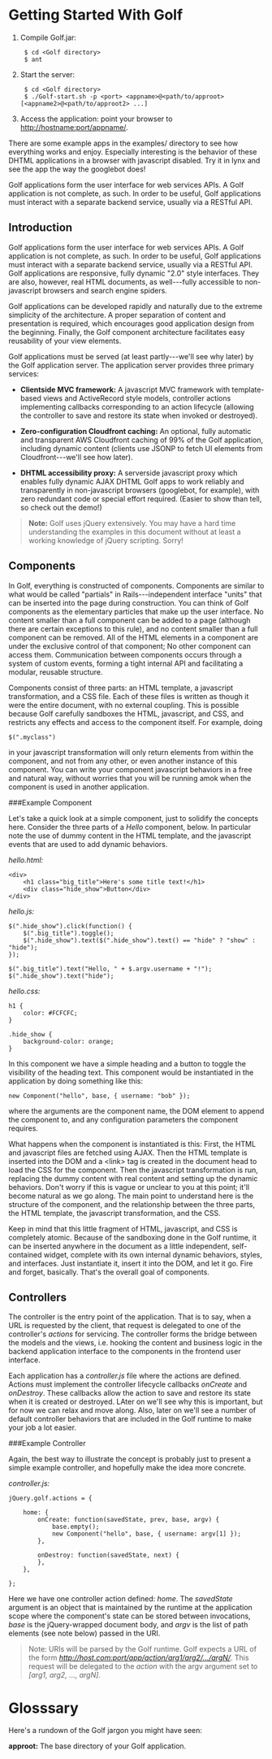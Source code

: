 Getting Started With Golf
=========================

1. Compile Golf.jar:
        
        $ cd <Golf directory>
        $ ant

2. Start the server:

        $ cd <Golf directory>
        $ ./Golf-start.sh -p <port> <appname>@<path/to/approot> [<appname2>@<path/to/approot2> ...] 

3. Access the application: point your browser to <http://hostname:port/appname/>.

There are some example apps in the examples/ directory to see how
everything works and enjoy. Especially interesting is the behavior of
these DHTML applications in a browser with javascript disabled. Try it
in lynx and see the app the way the googlebot does!

Golf applications form the user interface for web services APIs. A
Golf application is not complete, as such. In order to be useful, Golf
applications must interact with a separate backend service, usually via
a RESTful API.

Introduction
------------

Golf applications form the user interface for web services APIs. A
Golf application is not complete, as such. In order to be useful, Golf
applications must interact with a separate backend service, usually via a
RESTful API. Golf applications are responsive, fully dynamic "2.0" style
interfaces. They are also, however, real HTML documents, as well---fully
accessible to non-javascript browsers and search engine spiders.

Golf applications can be developed rapidly and naturally due to the
extreme simplicity of the architecture. A proper separation of content
and presentation is required, which encourages good application design
from the beginning. Finally, the Golf component architecture facilitates
easy reusability of your view elements.

Golf applications must be served (at least partly---we'll see why later)
by the Golf application server. The application server provides three
primary services:

* __Clientside MVC framework:__ A javascript MVC framework with
  template-based views and ActiveRecord style models, controller actions
  implementing callbacks corresponding to an action lifecycle (allowing
  the controller to save and restore its state when invoked or destroyed).

* __Zero-configuration Cloudfront caching:__ An optional, fully automatic
  and transparent AWS Cloudfront caching of 99% of the Golf application,
  including dynamic content (clients use JSONP to fetch UI elements from
  Cloudfront---we'll see how later).

* __DHTML accessibility proxy:__ A serverside javascript proxy
  which enables fully dynamic AJAX DHTML Golf apps to work reliably and
  transparently in non-javascript browsers (googlebot, for example),
  with zero redundant code or special effort required. (Easier to show
  than tell, so check out the demo!)

> __Note:__ Golf uses jQuery extensively. You may have a hard time
> understanding the examples in this document without at least a 
> working knowledge of jQuery scripting. Sorry!

Components
----------

In Golf, everything is constructed of components. Components are similar
to what would be called "partials" in Rails---independent interface
"units" that can be inserted into the page during construction. You can
think of Golf components as the elementary particles that make up the
user interface. No content smaller than a full component can be added
to a page (although there are certain exceptions to this rule), and
no content smaller than a full component can be removed. All of the HTML
elements in a component are under the exclusive control of that component;
No other component can access them. Communication between components
occurs through a system of custom events, forming a tight internal API
and facilitating a modular, reusable structure.

Components consist of three parts: an HTML template, a javascript
transformation, and a CSS file. Each of these files is written as
though it were the entire document, with no external coupling. This
is possible because Golf carefully sandboxes the HTML, javascript, and
CSS, and restricts any effects and access to the component itself. For
example, doing

    $(".myclass")

in your javascript transformation will only return elements from within
the component, and not from any other, or even another instance of
this component. You can write your component javascript behaviors in
a free and natural way, without worries that you will be running amok
when the component is used in another application.

###Example Component

Let's take a quick look at a simple component, just to solidify the
concepts here. Consider the three parts of a _Hello_ component, below. In
particular note the use of dummy content in the HTML template, and the
javascript events that are used to add dynamic behaviors.

_hello.html:_

    <div>
        <h1 class="big_title">Here's some title text!</h1>
        <div class="hide_show">Button</div>
    </div>

_hello.js:_

    $(".hide_show").click(function() {
        $(".big_title").toggle();
        $(".hide_show").text($(".hide_show").text() == "hide" ? "show" : "hide");
    });
    
    $(".big_title").text("Hello, " + $.argv.username + "!");
    $(".hide_show").text("hide");

_hello.css:_

    h1 {
        color: #FCFCFC;
    }
    
    .hide_show {
        background-color: orange;
    }

In this component we have a simple heading and a button to toggle the
visibility of the heading text. This component would be instantiated in the application by doing something like this:

    new Component("hello", base, { username: "bob" });

where the arguments are the component name, the DOM element to append the
component to, and any configuration parameters the component requires.

What happens when the component is instantiated is this: First, the HTML
and javascript files are fetched using AJAX. Then the HTML template is
inserted into the DOM and a &lt;link&gt; tag is created in the document
head to load the CSS for the component. Then the javascript transformation
is run, replacing the dummy content with real content and setting up
the dynamic behaviors. Don't worry if this is vague or unclear to you
at this point; it'll become natural as we go along. The main point to
understand here is the structure of the component, and the relationship
between the three parts, the HTML template, the javascript transformation,
and the CSS.

Keep in mind that this little fragment of HTML, javascript, and CSS is
completely atomic. Because of the sandboxing done in the Golf runtime,
it can be inserted anywhere in the document as a little independent,
self-contained widget, complete with its own internal dynamic behaviors,
styles, and interfaces. Just instantiate it, insert it into the DOM,
and let it go. Fire and forget, basically. That's the overall goal
of components.

Controllers
-----------

The controller is the entry point of the application. That is to say,
when a URL is requested by the client, that request is delegated to one
of the controller's _actions_ for servicing. The controller forms the
bridge between the models and the views, i.e. hooking the content and
business logic in the backend application interface to the components
in the frontend user interface.

Each application has a _controller.js_ file where the actions are defined.
Actions must implement the controller lifecycle callbacks _onCreate_
and _onDestroy_. These callbacks allow the action to save and restore
its state when it is created or destroyed. LAter on we'll see why this
is important, but for now we can relax and move along.  Also, later on
we'll see a number of default controller behaviors that are included in
the Golf runtime to make your job a lot easier.

###Example Controller

Again, the best way to illustrate the concept is probably just to present
a simple example controller, and hopefully make the idea more concrete.

_controller.js:_

    jQuery.golf.actions = {

        home: {
            onCreate: function(savedState, prev, base, argv) {
                base.empty();
                new Component("hello", base, { username: argv[1] });
            },

            onDestroy: function(savedState, next) {
            },
        },

    };

Here we have one controller action defined: _home_. The _savedState_
argument is an object that is maintained by the runtime at the application
scope where the component's state can be stored between invocations,
_base_ is the jQuery-wrapped document body, and _argv_ is the list of
path elements (see note below) passed in the URI.

> Note: URIs will be parsed by the Golf runtime. Golf expects a URL of
> the form _http://host.com:port/app/action/arg1/arg2/.../argN/_. This
> request will be delegated to the _action_ with the argv argument set
> to _\[arg1, arg2, ..., argN\]_.

Glosssary
=========

Here's a rundown of the Golf jargon you might have seen:

__approot:__ The base directory of your Golf application.
